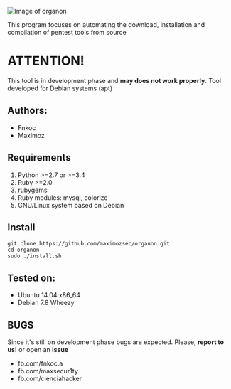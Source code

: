![Image of organon](https://fbcdn-sphotos-h-a.akamaihd.net/hphotos-ak-xpf1/v/t35.0-12/11002371_372329906296403_1704596050_o.jpg?oh=9dfcb16d57c302e509f9fa675a33bf1e&oe=54EBC104&__gda__=1424749396_ce22593ed451d0127efb1c42b92b65d3)

This program focuses on automating the download, installation and compilation of pentest tools from source

# ATTENTION!
This tool is in development phase and **may does not work properly**.
Tool developed for Debian systems (apt)

Authors:
--------
* Fnkoc
* Maximoz

Requirements
-------------
1. Python >=2.7 or >=3.4    
2. Ruby >=2.0
3. rubygems
4. Ruby modules: mysql, colorize
5. GNU/Linux system based on Debian

Install
-------
	git clone https://github.com/maximozsec/organon.git
	cd organon
	sudo ./install.sh

Tested on:
----------
* Ubuntu 14.04 x86_64
* Debian 7.8 Wheezy

BUGS
----
Since it's still on development phase bugs are expected. Please, **report to us!** or open an **Issue**
* fb.com/fnkoc.a
* fb.com/maxsecur1ty
* fb.com/cienciahacker
